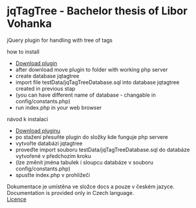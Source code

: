 jqTagTree - Bachelor thesis of Libor Vohanka
============================================

jQuery plugin for handling with tree of tags

how to install
- [Download plugin](https://github.com/vohanka/jqTagTree/archive/master.zip) 
- after download move plugin to folder with working php server
- create database jqtagtree
- import file testData/jqTagTreeDatabase.sql into database jqtagtree created in previous stap  
- (you can have different name of database - changable in config/constants.php)
- run index.php in your web browser

návod k instalaci
- [Download pluginu](https://github.com/vohanka/jqTagTree/archive/master.zip) 
- po stažení přesuňte plugin do složky kde funguje php servere
- vytvořte databázi jqtagtree
- proveďte import souboru testData/jqTagTreeDatabase.sql do databáze vytvořené v předchozím kroku 
- (lze změnit jména tabulek i sloupcu databáze v souboru config/constants.php)
- spusťte index.php v prohlížeči

Dokumentace je umístěna ve složce docs a pouze v českém jazyce.  
Documentation is provided only in Czech language.    
[Licence](https://github.com/vohanka/jqTagTree/blob/master/licence.md)    
